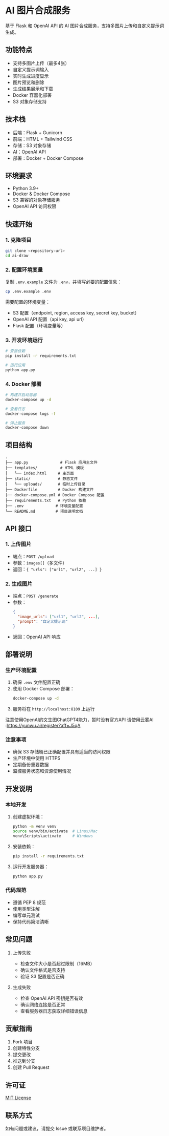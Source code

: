 # AI 图片合成服务

基于 Flask 和 OpenAI API 的 AI 图片合成服务，支持多图片上传和自定义提示词生成。

## 功能特点

- 支持多图片上传（最多4张）
- 自定义提示词输入
- 实时生成进度显示
- 图片预览和删除
- 生成结果展示和下载
- Docker 容器化部署
- S3 对象存储支持

## 技术栈

- 后端：Flask + Gunicorn
- 前端：HTML + Tailwind CSS
- 存储：S3 对象存储
- AI：OpenAI API
- 部署：Docker + Docker Compose

## 环境要求

- Python 3.9+
- Docker & Docker Compose
- S3 兼容的对象存储服务
- OpenAI API 访问权限

## 快速开始

### 1. 克隆项目

```bash
git clone <repository-url>
cd ai-draw
```

### 2. 配置环境变量

复制 `.env.example` 文件为 `.env`，并填写必要的配置信息：

```bash
cp .env.example .env
```

需要配置的环境变量：
- S3 配置（endpoint, region, access key, secret key, bucket）
- OpenAI API 配置（api key, api url）
- Flask 配置（环境变量等）

### 3. 开发环境运行

```bash
# 安装依赖
pip install -r requirements.txt

# 运行应用
python app.py
```

### 4. Docker 部署

```bash
# 构建并启动容器
docker-compose up -d

# 查看日志
docker-compose logs -f

# 停止服务
docker-compose down
```

## 项目结构

```
.
├── app.py              # Flask 应用主文件
├── templates/          # HTML 模板
│   └── index.html     # 主页面
├── static/            # 静态文件
│   └── uploads/       # 临时上传目录
├── Dockerfile         # Docker 构建文件
├── docker-compose.yml # Docker Compose 配置
├── requirements.txt   # Python 依赖
├── .env              # 环境变量配置
└── README.md         # 项目说明文档
```

## API 接口

### 1. 上传图片

- 端点：`POST /upload`
- 参数：`images[]`（多文件）
- 返回：`{ "urls": ["url1", "url2", ...] }`

### 2. 生成图片

- 端点：`POST /generate`
- 参数：
  ```json
  {
    "image_urls": ["url1", "url2", ...],
    "prompt": "自定义提示词"
  }
  ```
- 返回：OpenAI API 响应

## 部署说明

### 生产环境配置

1. 确保 `.env` 文件配置正确
2. 使用 Docker Compose 部署：
   ```bash
   docker-compose up -d
   ```
3. 服务将在 `http://localhost:8109` 上运行

注意使用OpenAI的文生图ChatGPT4能力，暂时没有官方API 请使用云雾AI :https://yunwu.ai/register?aff=J5qA

### 注意事项

- 确保 S3 存储桶已正确配置并具有适当的访问权限
- 生产环境中使用 HTTPS
- 定期备份重要数据
- 监控服务状态和资源使用情况

## 开发说明

### 本地开发

1. 创建虚拟环境：
   ```bash
   python -m venv venv
   source venv/bin/activate  # Linux/Mac
   venv\Scripts\activate     # Windows
   ```

2. 安装依赖：
   ```bash
   pip install -r requirements.txt
   ```

3. 运行开发服务器：
   ```bash
   python app.py
   ```

### 代码规范

- 遵循 PEP 8 规范
- 使用类型注解
- 编写单元测试
- 保持代码简洁清晰

## 常见问题

1. 上传失败
   - 检查文件大小是否超过限制（16MB）
   - 确认文件格式是否支持
   - 验证 S3 配置是否正确

2. 生成失败
   - 检查 OpenAI API 密钥是否有效
   - 确认网络连接是否正常
   - 查看服务器日志获取详细错误信息

## 贡献指南

1. Fork 项目
2. 创建特性分支
3. 提交更改
4. 推送到分支
5. 创建 Pull Request

## 许可证

[MIT License](LICENSE)

## 联系方式

如有问题或建议，请提交 Issue 或联系项目维护者。
